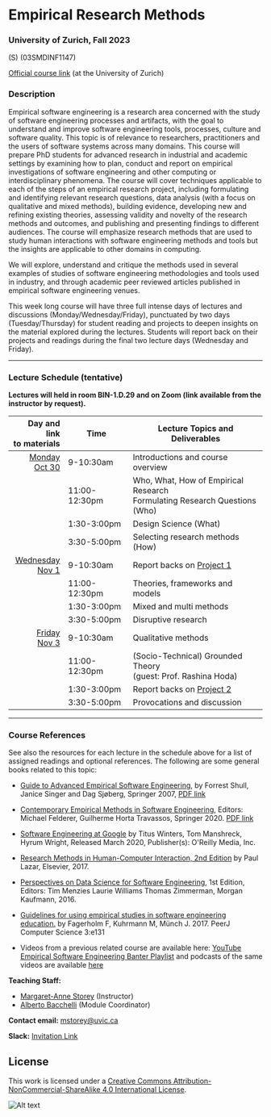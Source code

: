 # Empirical Research Methods
### University of Zurich, Fall 2023
(S) (03SMDINF1147)

[Official course link](https://studentservices.uzh.ch/uzh/anonym/vvz/index.html?sap-language=EN&sap-ui-language=EN#/details/2023/003/SM/51202169)
(at the University of Zurich)

### Description
Empirical software engineering is a research area concerned with the study of software engineering processes and artifacts, with the goal to understand and improve software engineering tools, processes, culture and software quality. This topic is of relevance to researchers, practitioners and the users of software systems across many domains. This course will prepare PhD students for advanced research in industrial and academic settings by examining how to plan, conduct and report on empirical investigations of software engineering and other computing or interdisciplinary phenomena. The course will cover techniques applicable to each of the steps of an empirical research project, including formulating and identifying relevant research questions, data analysis (with a focus on qualitative and mixed methods), building evidence, developing new and refining existing theories, assessing validity and novelty of the research methods and outcomes, and publishing and presenting findings to different audiences. The course will emphasize research methods that are used to study human interactions with software engineering methods and tools but the insights are applicable to other domains in computing.

We will explore, understand and critique the methods used in several examples of studies of software engineering methodologies and tools used in industry, and through academic peer reviewed articles published in empirical software engineering venues.

This week long course will have three full intense days of lectures and discussions (Monday/Wednesday/Friday), punctuated by two days (Tuesday/Thursday) for student reading and projects to deepen insights on the material explored during the lectures.  Students will report back on their projects and readings during the final two lecture days (Wednesday and Friday).  

---

### Lecture Schedule (tentative)

**Lectures will held in room BIN-1.D.29 and on Zoom (link available from the instructor by request).**

|                 Day and link <br> to materials | Time                             | Lecture Topics and        Deliverables                                          |
|-----------------------------------------------:|----------------------------------|---------------------------------------------------------------------------------|
|  [ Monday <br> Oct 30 ](resources/Lecture1.md) | 9-10:30am                        | Introductions and course overview                                               | 
|                                                | 11:00-12:30pm                    | Who, What, How  of Empirical Research <br> Formulating Research Questions (Who) |
|                                                | 1:30-3:00pm                      | Design Science (What)                                                           |      
|                                                | 3:30-5:00pm                      | Selecting research methods (How)                                                | 
| [Wednesday<br> Nov 1](resources/lecture2.md) | 9-10:30am                        | Report backs on [Project 1](activities/project1.md)                             |
|                                                | 11:00-12:30pm                    | Theories, frameworks and models                                                 | 
|                                                | 1:30-3:00pm                      | Mixed and multi methods                                                         |   
|                                                | 3:30-5:00pm                      | Disruptive research                                                             |  
|     [Friday <br> Nov 3](resources/lecture3.md) | 9-10:30am                        | Qualitative methods                                                             |
|                                                | 11:00-12:30pm                    | (Socio-Technical) Grounded Theory <br> (guest: Prof. Rashina Hoda)              | 
|                                                | 1:30-3:00pm                      | Report backs on [Project 2](activities/project2.md)                             |   i
|  | 3:30-5:00pm                      | Provocations and discussion                                                     | 

---

### Course References

See also the resources for each lecture in the schedule above for a list of assigned readings and optional references. The following are some general books related to this topic: 

- [Guide to Advanced Empirical Software Engineering](https://link.springer.com/book/10.1007/978-1-84800-044-5), by Forrest Shull, Janice Singer and Dag Sjøberg, Springer 2007, [PDF link](https://link.springer.com/content/pdf/10.1007%2F978-1-84800-044-5.pdf)
- [Contemporary Empirical Methods in Software Engineering](https://link.springer.com/book/10.1007/978-3-030-32489-6), Editors: Michael Felderer, Guilherme Horta Travassos, Springer 2020. [PDF link](https://link.springer.com/content/pdf/10.1007%2F978-3-030-32489-6.pdf)
- [Software Engineering at Google](https://abseil.io/resources/swe-book/html/toc.html) by Titus Winters, Tom Manshreck, Hyrum Wright, Released March 2020, Publisher(s): O'Reilly Media, Inc.
- [Research Methods in Human-Computer Interaction, 2nd Edition](https://www.elsevier.com/books/research-methods-in-human-computer-interaction/lazar/978-0-12-805390-4) by Paul Lazar, Elsevier, 2017. 
- [Perspectives on Data Science for Software Engineering](https://www.elsevier.com/books/perspectives-on-data-science-for-software-engineering/menzies/978-0-12-804206-9?countrycode=US&format=print&utm_source=google_ads&utm_medium=paid_search&utm_campaign=canadashopping&gclid=CjwKCAjwkoz7BRBPEiwAeKw3q6IdWnBmgg4ZFIMpU6XMzITW4PFErv6VHHEqJ29NflbtSsG6WIFv5xoCrEIQAvD_BwE&gclsrc=aw.ds), 1st Edition, Editors: Tim Menzies Laurie Williams Thomas Zimmerman, Morgan Kaufmann, 2016. 
- [Guidelines for using empirical studies in software engineering education.](https://doi.org/10.7717/peerj-cs.131) by Fagerholm F, Kuhrmann M, Münch J. 2017.  PeerJ Computer Science 3:e131

- Videos from a previous related course are available here: [YouTube Empirical Software Engineering Banter Playlist](https://www.youtube.com/playlist?list=PLMZx0_b0n5sz371299dtt0wzuu29xU4nD)
and podcasts of the same videos are available [here](https://anchor.fm/margaret-anne-d-storey)



**Teaching Staff:**

- [Margaret-Anne Storey](https://margaretannestorey.com/) (Instructor)
- [Alberto Bacchelli](https://sback.it/) (Module Coordinator) 

**Contact email:** [mstorey@uvic.ca](mailto:mstorey@uvic.ca)

**Slack:** [Invitation Link](https://join.slack.com/t/universityofv-ccu4032/shared_invite/zt-25qsxkus2-W2dxNr1QLQZf9ogBz2b7Cw) 


## License

This work is licensed under a [Creative Commons Attribution-NonCommercial-ShareAlike 4.0 International License](http://creativecommons.org/licenses/by-nc-sa/4.0/).

![Alt text](https://i.creativecommons.org/l/by-nc-sa/4.0/88x31.png "Creative Commons Attribution-NonCommercial-ShareAlike 4.0 International License")
